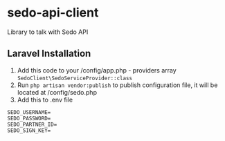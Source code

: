 # sedo-api-client
Library to talk with Sedo API

## Laravel Installation
1. Add this code to your /config/app.php - providers array `SedoClient\SedoServiceProvider::class`
2. Run `php artisan vendor:publish` to publish configuration file, it will be located at /config/sedo.php
3. Add this to .env file

```
SEDO_USERNAME=
SEDO_PASSWORD=
SEDO_PARTNER_ID=
SEDO_SIGN_KEY=
```
